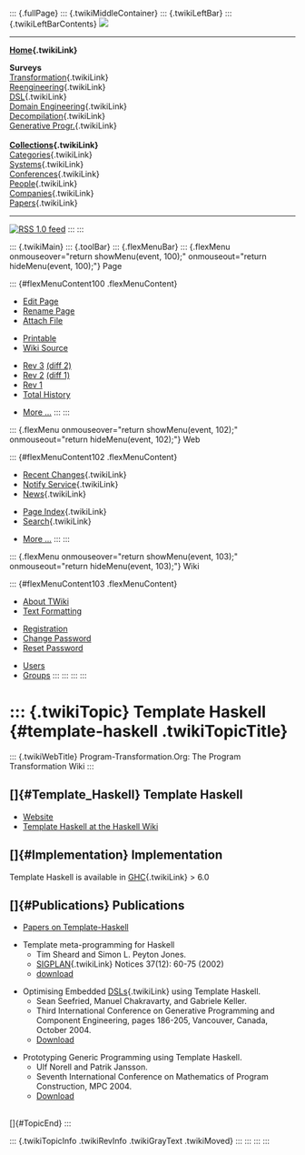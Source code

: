 ::: {.fullPage}
::: {.twikiMiddleContainer}
::: {.twikiLeftBar}
::: {.twikiLeftBarContents}
![](../pub/transformation.gif)

------------------------------------------------------------------------

**[Home](WebHome){.twikiLink}**

**Surveys**\
[Transformation](ProgramTransformation){.twikiLink}\
[Reengineering](ReengineeringWiki){.twikiLink}\
[DSL](DomainSpecificLanguages){.twikiLink}\
[Domain Engineering](DomainEngineering){.twikiLink}\
[Decompilation](DeCompilation){.twikiLink}\
[Generative Progr.](GenerativeProgrammingWiki){.twikiLink}\
\
**[Collections](CategoryCollection){.twikiLink}**\
[Categories](CategoryCategory){.twikiLink}\
[Systems](TransformationSystems){.twikiLink}\
[Conferences](TransformationConferences){.twikiLink}\
[People](TransformationPeople){.twikiLink}\
[Companies](TransformationCompanies){.twikiLink}\
[Papers](CategoryPaper){.twikiLink}

------------------------------------------------------------------------

[![](../pub/rss.gif "RSS 1.0 feed")](WebRss@skin=rss)
:::
:::

::: {.twikiMain}
::: {.toolBar}
::: {.flexMenuBar}
::: {.flexMenu onmouseover="return showMenu(event, 100);" onmouseout="return hideMenu(event, 100);"}
Page

::: {#flexMenuContent100 .flexMenuContent}
-   [Edit
    Page](http://www.program-transformation.org/edit/Transform/TemplateHaskell?t=1536826577)
-   [Rename
    Page](http://www.program-transformation.org/rename/Transform/TemplateHaskell)
-   [Attach
    File](http://www.program-transformation.org/attach/Transform/TemplateHaskell)

<!-- -->

-   [Printable](http://www.program-transformation.org/view/Transform/TemplateHaskell?skin=print.pattern)
-   [Wiki
    Source](http://www.program-transformation.org/view/Transform/TemplateHaskell?skin=text&raw=on&contenttype=text/plain)

<!-- -->

-   [Rev
    3](http://www.program-transformation.org/view/Transform/TemplateHaskell?rev=1.3)
    [(diff 2)](http://www.program-transformation.org/rdiff/Transform/TemplateHaskell?rev1=1.3&rev2=1.2)
-   [Rev
    2](http://www.program-transformation.org/view/Transform/TemplateHaskell?rev=1.2)
    [(diff 1)](http://www.program-transformation.org/rdiff/Transform/TemplateHaskell?rev1=1.2&rev2=1.1)
-   [Rev
    1](http://www.program-transformation.org/view/Transform/TemplateHaskell?rev=1.1)
-   [Total
    History](http://www.program-transformation.org/rdiff/Transform/TemplateHaskell)

<!-- -->

-   [More
    \...](http://www.program-transformation.org/oops/Transform/TemplateHaskell?template=oopsmore&param1=1.3&param2=1.3)
:::
:::

::: {.flexMenu onmouseover="return showMenu(event, 102);" onmouseout="return hideMenu(event, 102);"}
Web

::: {#flexMenuContent102 .flexMenuContent}
-   [Recent Changes](WebChanges){.twikiLink}
-   [Notify Service](WebNotify){.twikiLink}
-   [News](WebNews){.twikiLink}

<!-- -->

-   [Page Index](WebIndex){.twikiLink}
-   [Search](WebSearch){.twikiLink}

<!-- -->

-   [More
    \...](http://www.program-transformation.org/oops/Transform/TemplateHaskell?template=oopsmore&param1=1.3&param2=1.3)
:::
:::

::: {.flexMenu onmouseover="return showMenu(event, 103);" onmouseout="return hideMenu(event, 103);"}
Wiki

::: {#flexMenuContent103 .flexMenuContent}
-   [About
    TWiki](http://www.program-transformation.org/view/TWiki/WebHome)
-   [Text
    Formatting](http://www.program-transformation.org/view/TWiki/TextFormattingRules)

<!-- -->

-   [Registration](http://www.program-transformation.org/view/TWiki/TWikiRegistration)
-   [Change
    Password](http://www.program-transformation.org/view/TWiki/ChangePassword)
-   [Reset
    Password](http://www.program-transformation.org/view/TWiki/ResetPassword)

<!-- -->

-   [Users](http://www.program-transformation.org/view/Main/TWikiUsers)
-   [Groups](http://www.program-transformation.org/view/Main/TWikiGroups)
:::
:::
:::
:::

::: {.twikiTopic}
Template Haskell {#template-haskell .twikiTopicTitle}
================

::: {.twikiWebTitle}
Program-Transformation.Org: The Program Transformation Wiki
:::

[]{#Template_Haskell} Template Haskell
--------------------------------------

-   [Website](http://www.haskell.org/th/)
-   [Template Haskell at the Haskell
    Wiki](http://www.haskell.org/hawiki/TemplateHaskell)

[]{#Implementation} Implementation
----------------------------------

Template Haskell is available in [GHC](GHC){.twikiLink} \> 6.0

[]{#Publications} Publications
------------------------------

-   [Papers on Template-Haskell](http://www.haskell.org/th/papers.html)

<!-- -->

-   Template meta-programming for Haskell
    -   Tim Sheard and Simon L. Peyton Jones.
    -   [SIGPLAN](SIGPLAN){.twikiLink} Notices 37(12): 60-75 (2002)
    -   [download](http://doi.acm.org/10.1145/636517.636528)

<!-- -->

-   Optimising Embedded [DSLs](DSLs){.twikiLink} using Template Haskell.
    -   Sean Seefried, Manuel Chakravarty, and Gabriele Keller.
    -   Third International Conference on Generative Programming and
        Component Engineering, pages 186-205, Vancouver, Canada,
        October 2004.
    -   [Download](http://www.cse.unsw.edu.au/~sseefried/files/papers/seefried04th-pan.pdf)

<!-- -->

-   Prototyping Generic Programming using Template Haskell.
    -   Ulf Norell and Patrik Jansson.
    -   Seventh International Conference on Mathematics of Program
        Construction, MPC 2004.
    -   [Download](http://www.cs.chalmers.se/~ulfn/papers/genericth.html)

\
[]{#TopicEnd}
:::

::: {.twikiTopicInfo .twikiRevInfo .twikiGrayText .twikiMoved}
:::
:::
:::
:::
